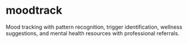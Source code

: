 # moodtrack

Mood tracking with pattern recognition, trigger identification, wellness suggestions, and mental health resources with professional referrals.
